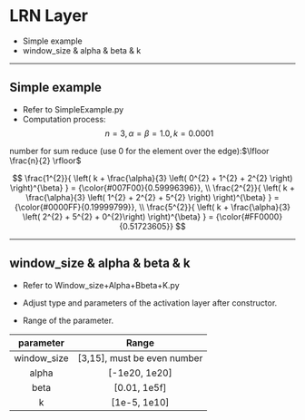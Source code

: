 # LRN Layer

+ Simple example
+ window_size & alpha & beta & k

---

## Simple example

+ Refer to SimpleExample.py
+ Computation process:
$$
n=3,\alpha=\beta=1.0,k=0.0001
$$

number for sum reduce (use 0 for the element over the edge):$\lfloor \frac{n}{2} \rfloor$

$$
\frac{1^{2}}{ \left( k + \frac{\alpha}{3} \left( 0^{2} + 1^{2} + 2^{2} \right) \right)^{\beta} }
= {\color{#007F00}{0.59996396}},
\\
\frac{2^{2}}{ \left( k + \frac{\alpha}{3} \left( 1^{2} + 2^{2} + 5^{2} \right) \right)^{\beta} }
= {\color{#0000FF}{0.19999799}},
\\
\frac{5^{2}}{ \left( k + \frac{\alpha}{3} \left( 2^{2} + 5^{2} + 0^{2}\right) \right)^{\beta} }
= {\color{#FF0000}{0.51723605}}
$$

---

## window_size & alpha & beta & k

+ Refer to Window_size+Alpha+Bbeta+K.py
+ Adjust type and parameters of the activation layer after constructor.

+ Range of the parameter.

|  parameter  |            Range            |
| :---------: | :-------------------------: |
| window_size | [3,15], must be even number |
|    alpha    |        [-1e20, 1e20]        |
|    beta     |        [0.01, 1e5f]         |
|      k      |        [1e-5, 1e10]         |
